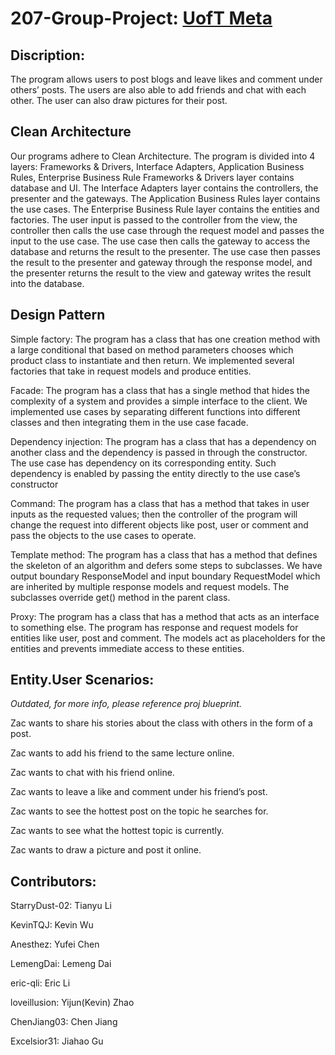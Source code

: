 # 207-Group-Project: [UofT Meta](https://uoftmeta.ca)

## Discription:

The program allows users to post blogs and leave likes and comment under others’ posts. The users are also able to add friends and chat with each other. The user can also draw pictures for their post.

## Clean Architecture

Our programs adhere to Clean Architecture. 
The program is divided into 4 layers: Frameworks & Drivers, Interface Adapters, Application Business Rules, Enterprise Business Rule
Frameworks & Drivers layer contains database and UI.
The Interface Adapters layer contains the controllers, the presenter and the gateways.
The Application Business Rules layer contains the use cases.
The Enterprise Business Rule layer contains the entities and factories.
The user input is passed to the controller from the view, the controller then calls the use case through the request model and passes the input to the use case. The use case then calls the gateway to access the database and returns the result to the presenter. The use case then passes the result to the presenter and gateway through the response model, and the presenter returns the result to the view and gateway writes the result into the database.

## Design Pattern
Simple factory: The program has a class that has one creation method with a large conditional that based on method parameters chooses which product class to instantiate and then return. We implemented several factories that take in request models and produce entities.

Facade: The program has a class that has a single method that hides the complexity of a system and provides a simple interface to the client. We implemented use cases by separating different functions into different classes and then integrating them in the use case facade.

Dependency injection: The program has a class that has a dependency on another class and the dependency is passed in through the constructor. The use case has dependency on its corresponding entity. Such dependency is enabled by passing the entity directly to the use case’s constructor

Command: The program has a class that has a method that takes in user inputs as the requested values; then the controller of the program will change the request into different objects like post, user or comment and pass the objects to the use cases to operate.

Template method: The program has a class that has a method that defines the skeleton of an algorithm and defers some steps to subclasses. We have output boundary ResponseModel and input boundary RequestModel which are inherited by multiple response models and request models. The subclasses override get() method in the parent class.

Proxy: The program has a class that has a method that acts as an interface to something else. The program has response and request models for entities like user, post and comment. The models act as placeholders for the entities and prevents immediate access to these entities. 


## Entity.User Scenarios:

*Outdated, for more info, please reference proj blueprint.*

Zac wants to share his stories about the class with others in the form of a post.

Zac wants to add his friend to the same lecture online.

Zac wants to chat with his friend online.

Zac wants to leave a like and comment under his friend’s post.

Zac wants to see the hottest post on the topic he searches for.

Zac wants to see what the hottest topic is currently.

Zac wants to draw a picture and post it online.

## Contributors:

StarryDust-02: Tianyu Li

KevinTQJ: Kevin Wu

Anesthez: Yufei Chen

LemengDai: Lemeng Dai

eric-qli: Eric Li

loveillusion: Yijun(Kevin) Zhao

ChenJiang03: Chen Jiang

Excelsior31: Jiahao Gu
